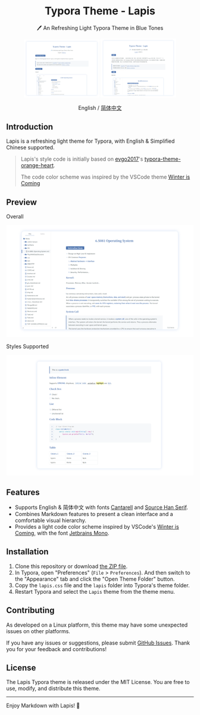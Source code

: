 <h1 align="center">Typora Theme - Lapis</h1>
<p align="center">🖊️ An Refreshing Light Typora Theme in Blue Tones</p>
<div align="center">
<div>
<img src="imgs/preview5.png" width="40%" />
<img src="imgs/preview6.png" width="40%" />
</div>
</div>
<p align="center">English / <a href="https://github.com/YiNNx/typora-theme-lapis/blob/master/README-CN.md">简体中文</a></p>

## Introduction

Lapis is a refreshing light theme for Typora, with English & Simplified Chinese supported.

> Lapis's style code is initially based on [evgo2017](https://github.com/evgo2017)'s [typora-theme-orange-heart](https://github.com/evgo2017/typora-theme-orange-heart).
>
> The code color scheme was inspired by the VSCode theme [Winter is Coming](https://vscodethemes.com/e/johnpapa.winteriscoming/winter-is-coming-light-no-italics)

## Preview

Overall

![](imgs/preview3.png)

Styles Supported

![](imgs/preview4.png)

## Features

- Supports English & 简体中文 with fonts [Cantarell](https://fonts.google.com/specimen/Cantarell) and [Source Han Serif](https://source.typekit.com/source-han-serif/cn/).
- Combines Markdown features to present a clean interface and a comfortable visual hierarchy.
- Provides a light code color scheme inspired by VSCode's [Winter is Coming](https://vscodethemes.com/e/johnpapa.winteriscoming/winter-is-coming-light-no-italics), with the font [Jetbrains Mono](https://www.jetbrains.com/lp/mono/).

## Installation

1. Clone this repository or download [the ZIP file](https://cdn.just-plain.fun/static/lapis_latest.zip).
2. In Typora, open "Preferences" (`File` > `Preferences`). And then switch to the "Appearance" tab and click the "Open Theme Folder" button.
3. Copy the `lapis.css` file and the `lapis` folder into Typora's theme folder.
4. Restart Typora and select the `Lapis` theme from the theme menu.

## Contributing

As developed on a Linux platform, this theme may have some unexpected issues on other platforms.

If you have any issues or suggestions, please submit [GitHub Issues](https://github.com/YiNNx/typora-theme-lapis/issues). Thank you for your feedback and contributions!

## License

The Lapis Typora theme is released under the MIT License. You are free to use, modify, and distribute this theme.

---

Enjoy Markdown with Lapis! 📘